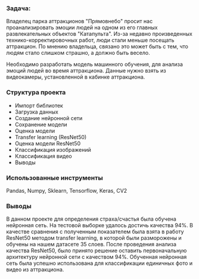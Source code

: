 ### Задача:
Владелец парка аттракционов "Прямовнебо" просит нас проанализировать эмоции людей на одном из его главных развлекательных объектов "Катапульта". Из-за недавно произведенных технико-корректировочных работ, люди стали меньше посещать аттракцион. По мнению владельца, связано это может быть с тем, что людям стало слишком страшно, а должно быть весело.

Необходимо разработать модель машинного обучения, для анализа эмоций людей во время аттракциона. Данные нужно взять из видеокамеры, установленной в кабинке аттракциона. 

### Структура проекта

* Импорт библиотек
* Загрузка данных
* Создание нейронной сети
* Сохранение модели
* Оценка модели
* Transfer learning (ResNet50)
* Оценка модели ResNet50
* Классификация изображений
* Классификация видео
* Выводы

### Использованные инструменты
Pandas, Numpy, Sklearn, Tensorflow, Keras, CV2

### Выводы
В данном проекте для определения страха/счастья была обучена нейронная сеть. На тестовой выборке удалось достичь качества 94%. В качестве сравнения с полученным показателем была взята в работу ResNet50 методом transfer learning, в которой были разморожены и обучены на нашем датасете 35 слоев. После проведения анализа качества ResNet50, было принято решение оставить первоначальную архитектуру нейронной сети с качеством 94%.
Обученная нейронная сеть была успешно использована для классификации единичных фото и видео из аттракциона.